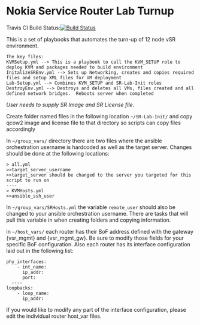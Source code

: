 # Nokia Service Router Lab Turnup

Travis CI Build Status:[![Build Status](https://travis-ci.org/mlossmann/Nokia-SR-Lab.svg?branch=master)](https://travis-ci.org/mlossmann/Nokia-SR-Lab)

This is a set of playbooks that automates the turn-up of 12 node vSR environment.

```
The key files:
KVMSetup.yml --> This is a playbook to call the KVM_SETUP role to deploy KVM and packages needed to build environment
InitalizeSREnv.yml --> Sets up Networking, creates and copies required files and setup XML files for VM deployment
Lab-Setup.yml --> Combines KVM_SETUP and SR-Lab-Init roles
DestroyEnv.yml --> Destroys and deletes all VMs, files created and all defined network bridges.  Reboots server when completed
```

*User needs to supply SR Image and SR License file*. 

Create folder named files in the following location `~/SR-Lab-Init/` and copy qcow2 image and license file to that directory so scripts can copy files accordingly

In `~/group_vars/` directory there are two files where the ansible orchestration username is hardcoded as well as the target server.  Changes should be done at the following locations:

```
> all.yml
>>target_server_username
>>target_server should be changed to the server you targeted for this script to run on
----
> KVMHosts.yml
>>ansible_ssh_user
```

In `~/group_vars/SRHosts.yml` the variable `remote_user` should also be changed to your ansible orchestration username.  There are tasks that will pull this variable in when creating folders and copying information.

in `~/host_vars/` each router has their BoF address defined with the gateway {vsr_mgmt} and {vsr_mgmt_gw}. Be sure to modify those fields for your specific BoF configuration.  Also each router has its interface configuration laid out in the following list:
```
phy_interfaces:
    - int_name: 
      ip_addr: 
      port: 
  ----
loopbacks:
    - loop_name: 
      ip_addr: 
```
If you would like to modify any part of the interface configuration, please edit the individual router host_var files.
